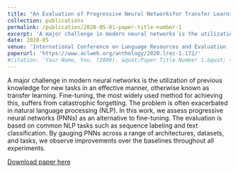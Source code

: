 ```yaml
---
title: "An Evaluation of Progressive Neural Networksfor Transfer Learning in Natural Language Processing"
collection: publications
permalink: /publication/2020-05-01-paper-title-number-1
excerpt: 'A major challenge in modern neural networks is the utilization of previous knowledge for new tasks in an effective manner, otherwise known as transfer learning. Fine-tuning, the most widely used method for achieving this, suffers from catastrophic forgetting. The problem is often exacerbated in natural language processing (NLP). In this work, we assess progressive neural networks (PNNs) as an alternative to fine-tuning. The evaluation is based on common NLP tasks such as sequence labeling and text classification. By gauging PNNs across a range of architectures, datasets, and tasks, we observe improvements over the baselines throughout all experiments.'
date: 2020-05
venue: 'International Conference on Language Resources and Evaluation (LREC)'
paperurl: 'https://www.aclweb.org/anthology/2020.lrec-1.172/'
#citation: 'Your Name, You. (2009). &quot;Paper Title Number 1.&quot; <i>Journal 1</i>. 1(1).'
---
```

A major challenge in modern neural networks is the utilization of previous knowledge for new tasks in an effective manner, otherwise known as transfer learning. Fine-tuning, the most widely used method for achieving this, suffers from catastrophic forgetting. The problem is often exacerbated in natural language processing (NLP). In this work, we assess progressive neural networks (PNNs) as an alternative to fine-tuning. The evaluation is based on common NLP tasks such as sequence labeling and text classification. By gauging PNNs across a range of architectures, datasets, and tasks, we observe improvements over the baselines throughout all experiments.

[Download paper here](https://www.aclweb.org/anthology/2020.lrec-1.172/)
